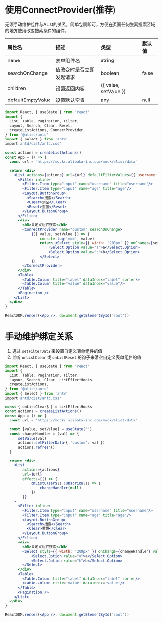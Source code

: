 # 使用ConnectProvider(推荐)

无须手动维护组件与AList的关系，简单包裹即可，方便在页面任何脱离搜索区域的地方使用改变搜索条件的组件。

| 属性名       | 描述                             | 类型                 | 默认值                 |
|:----------|:---------------------------------|:--------------------|:--------------------|
| name    | 表单组件名                  | string |  |
| searchOnChange    | 值改变时是否立即发起请求                  | boolean | false |
| children    | 设置返回内容                  | ({ value, setValue }) |  |
| defaultEmptyValue    | 设置默认空值                  | any | null |

```jsx
import React, { useState } from 'react'
import {
  List, Table, Pagination, Filter,
  Layout, Search, Clear, Reset,
  createListActions, ConnectProvider
} from '@alist/antd'
import { Select } from 'antd'
import'antd/dist/antd.css'

const actions = createListActions()
const App = () => {  
  const url = 'https://mocks.alibaba-inc.com/mock/alist/data'

  return <div>
    <List actions={actions} url={url} defaultFilterValues={{ username: 'hello' }}>
      <Filter inline>
        <Filter.Item type="input" name="username" title="username"/>
        <Filter.Item type="input" name="age" title="age"/>
        <Layout.ButtonGroup>
          <Search>搜索</Search>
          <Clear>清空</Clear>
          <Reset>重置</Reset>
        </Layout.ButtonGroup>
      </Filter>
      <div>
        <h5>自定义组件搜索</h5>
        <ConnectProvider name="custom" searchOnChange>
            {({ value, setValue }) => {
                console.log('===', value)
                return <Select style={{ width: '200px' }} onChange={setValue} value={value}>
                    <Select.Option value="a">a</Select.Option>
                    <Select.Option value="b">b</Select.Option>
                </Select>
            }}
        </ConnectProvider>
      </div>
      <Table>
        <Table.Column title="label" dataIndex="label" sorter/>
        <Table.Column title="value" dataIndex="value"/>
      </Table>
      <Pagination />
    </List>
  </div>
}

ReactDOM.render(<App />, document.getElementById('root'))
```

# 手动维护绑定关系

1. 通过 `setFilterData` 来设置自定义表单组件的值
2. 监听 `onListClear` 或 `onListReset` 的钩子来清空自定义表单组件的值

```jsx
import React, { useState } from 'react'
import {
  List, Table, Pagination, Filter,
  Layout, Search, Clear, ListEffectHooks,
  createListActions,
} from '@alist/antd'
import { Select } from 'antd'
import'antd/dist/antd.css'

const { onListClear$ } = ListEffectHooks
const actions = createListActions()
const App = () => {  
  const url = 'https://mocks.alibaba-inc.com/mock/alist/data'

  const [value, setValue] = useState('')
  const changeHandler = (val) => {
      setValue(val)
      actions.setFilterData({ 'custom': val })
      actions.refresh()
  }

  return <div>
    <List
        actions={actions}
        url={url}
        effects={() => {
            onListClear$().subscribe(() => {
                changeHandler(null)
            })
        }}
    >
      <Filter inline>
        <Filter.Item type="input" name="username" title="username"/>
        <Filter.Item type="input" name="age" title="age"/>
        <Layout.ButtonGroup>
          <Search>搜索</Search>
          <Clear>重置</Clear>
        </Layout.ButtonGroup>
      </Filter>
      <div>
        <h5>自定义组件搜索</h5>
        <Select style={{ width: '200px' }} onChange={changeHandler} value={value}>
            <Select.Option value="a">a</Select.Option>
            <Select.Option value="b">b</Select.Option>
        </Select>
      </div>
      <Table>
        <Table.Column title="label" dataIndex="label" sorter/>
        <Table.Column title="value" dataIndex="value"/>
      </Table>
      <Pagination />
    </List>
  </div>
}

ReactDOM.render(<App />, document.getElementById('root'))
```